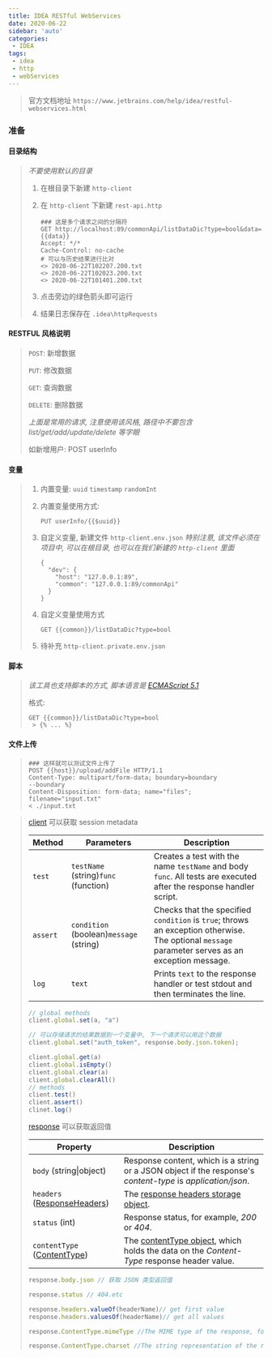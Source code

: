 ```yaml
---
title: IDEA RESTful WebServices
date: 2020-06-22
sidebar: 'auto'
categories:
 - IDEA
tags:
 - idea 
 - http 
 - webServices
---
```




>  官方文档地址 `https://www.jetbrains.com/help/idea/restful-webservices.html`

### 准备

#### 目录结构

> *不要使用默认的目录*
>
> 1. 在根目录下新建 `http-client` 
>
> 2. 在 `http-client` 下新建 `rest-api.http`
>
>    ```http
>    ### 这是多个请求之间的分隔符
>    GET http://localhost:89/commonApi/listDataDic?type=bool&data={{data}}
>    Accept: */*
>    Cache-Control: no-cache
>    # 可以与历史结果进行比对
>    <> 2020-06-22T102207.200.txt 
>    <> 2020-06-22T102023.200.txt
>    <> 2020-06-22T101401.200.txt
>    ```
>
> 3. 点击旁边的绿色箭头即可运行
>
> 4. 结果日志保存在 `.idea\httpRequests`

#### RESTFUL 风格说明

> `POST`: 新增数据
>
> `PUT`: 修改数据
>
> `GET`: 查询数据
>
> `DELETE`: 删除数据
>
> *上面是常用的请求, 注意使用该风格, 路径中不要包含 list/get/add/update/delete 等字眼*
>
> 如新增用户: POST userInfo

#### 变量

> 1. 内置变量: `uuid` `timestamp` `randomInt`
>
> 2. 内置变量使用方式: 
>
>    ```http
>    PUT userInfo/{{$uuid}}
>    ```
>
> 3. 自定义变量, 新建文件 `http-client.env.json` *特别注意, 该文件必须在项目中, 可以在根目录, 也可以在我们新建的 `http-client` 里面*
>
>    ```http
>    {
>      "dev": {
>        "host": "127.0.0.1:89",
>        "common": "127.0.0.1:89/commonApi"
>      }
>    }
>    ```
>
> 4. 自定义变量使用方式
>
>    ```http
>    GET {{common}}/listDataDic?type=bool
>    ```
>
> 5. 待补充 `http-client.private.env.json`

#### 脚本

> *该工具也支持脚本的方式, 脚本语言是 [ECMAScript 5.1](https://www.ecma-international.org/ecma-262/5.1/)*
>
> 格式: 
>
> ```http
> GET {{common}}/listDataDic?type=bool
>  > {% ... %}
> ```

#### 文件上传

> ```http
> ### 这样就可以测试文件上传了
> POST {{host}}/upload/addFile HTTP/1.1
> Content-Type: multipart/form-data; boundary=boundary
> --boundary
> Content-Disposition: form-data; name="files"; filename="input.txt"
> < ./input.txt
> ```

>  [client](https://www.jetbrains.com/help/idea/http-client-reference.html) 可以获取 session metadata
> 
>  | Method   | Parameters                              | Description                                                  |
>  | -------- | --------------------------------------- | ------------------------------------------------------------ |
>  | `test`   | `testName` (string)`func` (function)    | Creates a test with the name `testName` and body `func`. All tests are executed after the response handler script. |
>  | `assert` | `condition` (boolean)`message` (string) | Checks that the specified `condition` is `true`; throws an exception otherwise. The optional `message` parameter serves as an exception message. |
>  | `log`    | `text`                                  | Prints `text` to the response handler or test stdout and then terminates the line. |
> 
>  ``` js
>  // global methods
>  client.global.set(a, "a")
>  
>  // 可以存储请求的结果数据到一个变量中, 下一个请求可以用这个数据
>  client.global.set("auth_token", response.body.json.token);
>  
>  client.global.get(a)
>  client.global.isEmpty()
>  client.global.clear(a)
>  client.global.clearAll()
>  // methods
>  client.test()
>  client.assert()
>  clinet.log()
>  ```
> 
>  [response](https://www.jetbrains.com/help/idea/http-response-reference.html) 可以获取返回值
> 
>  | Property                                                     | Description                                                  |
>  | ------------------------------------------------------------ | ------------------------------------------------------------ |
>  | `body` (string\|object)                                      | Response content, which is a string or a JSON object if the response's *content-type* is *application/json*. |
>  | `headers` ([ResponseHeaders](https://www.jetbrains.com/help/idea/http-response-reference.html#headers-reference)) | The [response headers storage object](https://www.jetbrains.com/help/idea/http-response-reference.html#headers-reference). |
>  | `status` (int)                                               | Response status, for example, *200* or *404*.                |
>  | `contentType` ([ContentType](https://www.jetbrains.com/help/idea/http-response-reference.html#content-type-reference)) | The [contentType object](https://www.jetbrains.com/help/idea/http-response-reference.html#content-type-reference), which holds the data on the *Content-Type* response header value. |
> 
>  ```js
>  response.body.json // 获取 JSON 类型返回值
>  
>  response.status // 404.etc
>  
>  response.headers.valueOf(headerName)// get first value
>  response.headers.valuesOf(headerName)// get all values
>  
>  response.ContentType.mimeType //The MIME type of the response, for example, text/plain, text/xml, application/json.
>  
>  response.ContentType.charset //The string representation of the response charset, for example, utf-8.
>  
>  ```
> 
>  